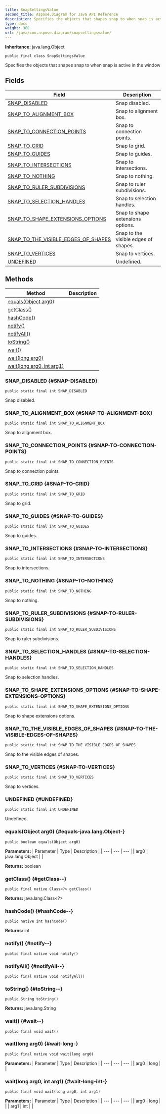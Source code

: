 ```yaml
---
title: SnapSettingsValue
second_title: Aspose.Diagram for Java API Reference
description: Specifies the objects that shapes snap to when snap is active in the window
type: docs
weight: 380
url: /java/com.aspose.diagram/snapsettingsvalue/
---
```


**Inheritance:**
java.lang.Object
```
public final class SnapSettingsValue
```

Specifies the objects that shapes snap to when snap is active in the window
## Fields

| Field | Description |
| --- | --- |
| [SNAP_DISABLED](#SNAP-DISABLED) | Snap disabled. |
| [SNAP_TO_ALIGNMENT_BOX](#SNAP-TO-ALIGNMENT-BOX) | Snap to alignment box. |
| [SNAP_TO_CONNECTION_POINTS](#SNAP-TO-CONNECTION-POINTS) | Snap to connection points. |
| [SNAP_TO_GRID](#SNAP-TO-GRID) | Snap to grid. |
| [SNAP_TO_GUIDES](#SNAP-TO-GUIDES) | Snap to guides. |
| [SNAP_TO_INTERSECTIONS](#SNAP-TO-INTERSECTIONS) | Snap to intersections. |
| [SNAP_TO_NOTHING](#SNAP-TO-NOTHING) | Snap to nothing. |
| [SNAP_TO_RULER_SUBDIVISIONS](#SNAP-TO-RULER-SUBDIVISIONS) | Snap to ruler subdivisions. |
| [SNAP_TO_SELECTION_HANDLES](#SNAP-TO-SELECTION-HANDLES) | Snap to selection handles. |
| [SNAP_TO_SHAPE_EXTENSIONS_OPTIONS](#SNAP-TO-SHAPE-EXTENSIONS-OPTIONS) | Snap to shape extensions options. |
| [SNAP_TO_THE_VISIBLE_EDGES_OF_SHAPES](#SNAP-TO-THE-VISIBLE-EDGES-OF-SHAPES) | Snap to the visible edges of shapes. |
| [SNAP_TO_VERTICES](#SNAP-TO-VERTICES) | Snap to vertices. |
| [UNDEFINED](#UNDEFINED) | Undefined. |
## Methods

| Method | Description |
| --- | --- |
| [equals(Object arg0)](#equals-java.lang.Object-) |  |
| [getClass()](#getClass--) |  |
| [hashCode()](#hashCode--) |  |
| [notify()](#notify--) |  |
| [notifyAll()](#notifyAll--) |  |
| [toString()](#toString--) |  |
| [wait()](#wait--) |  |
| [wait(long arg0)](#wait-long-) |  |
| [wait(long arg0, int arg1)](#wait-long-int-) |  |
### SNAP_DISABLED {#SNAP-DISABLED}
```
public static final int SNAP_DISABLED
```


Snap disabled.

### SNAP_TO_ALIGNMENT_BOX {#SNAP-TO-ALIGNMENT-BOX}
```
public static final int SNAP_TO_ALIGNMENT_BOX
```


Snap to alignment box.

### SNAP_TO_CONNECTION_POINTS {#SNAP-TO-CONNECTION-POINTS}
```
public static final int SNAP_TO_CONNECTION_POINTS
```


Snap to connection points.

### SNAP_TO_GRID {#SNAP-TO-GRID}
```
public static final int SNAP_TO_GRID
```


Snap to grid.

### SNAP_TO_GUIDES {#SNAP-TO-GUIDES}
```
public static final int SNAP_TO_GUIDES
```


Snap to guides.

### SNAP_TO_INTERSECTIONS {#SNAP-TO-INTERSECTIONS}
```
public static final int SNAP_TO_INTERSECTIONS
```


Snap to intersections.

### SNAP_TO_NOTHING {#SNAP-TO-NOTHING}
```
public static final int SNAP_TO_NOTHING
```


Snap to nothing.

### SNAP_TO_RULER_SUBDIVISIONS {#SNAP-TO-RULER-SUBDIVISIONS}
```
public static final int SNAP_TO_RULER_SUBDIVISIONS
```


Snap to ruler subdivisions.

### SNAP_TO_SELECTION_HANDLES {#SNAP-TO-SELECTION-HANDLES}
```
public static final int SNAP_TO_SELECTION_HANDLES
```


Snap to selection handles.

### SNAP_TO_SHAPE_EXTENSIONS_OPTIONS {#SNAP-TO-SHAPE-EXTENSIONS-OPTIONS}
```
public static final int SNAP_TO_SHAPE_EXTENSIONS_OPTIONS
```


Snap to shape extensions options.

### SNAP_TO_THE_VISIBLE_EDGES_OF_SHAPES {#SNAP-TO-THE-VISIBLE-EDGES-OF-SHAPES}
```
public static final int SNAP_TO_THE_VISIBLE_EDGES_OF_SHAPES
```


Snap to the visible edges of shapes.

### SNAP_TO_VERTICES {#SNAP-TO-VERTICES}
```
public static final int SNAP_TO_VERTICES
```


Snap to vertices.

### UNDEFINED {#UNDEFINED}
```
public static final int UNDEFINED
```


Undefined.

### equals(Object arg0) {#equals-java.lang.Object-}
```
public boolean equals(Object arg0)
```




**Parameters:**
| Parameter | Type | Description |
| --- | --- | --- |
| arg0 | java.lang.Object |  |

**Returns:**
boolean
### getClass() {#getClass--}
```
public final native Class<?> getClass()
```




**Returns:**
java.lang.Class<?>
### hashCode() {#hashCode--}
```
public native int hashCode()
```




**Returns:**
int
### notify() {#notify--}
```
public final native void notify()
```




### notifyAll() {#notifyAll--}
```
public final native void notifyAll()
```




### toString() {#toString--}
```
public String toString()
```




**Returns:**
java.lang.String
### wait() {#wait--}
```
public final void wait()
```




### wait(long arg0) {#wait-long-}
```
public final native void wait(long arg0)
```




**Parameters:**
| Parameter | Type | Description |
| --- | --- | --- |
| arg0 | long |  |

### wait(long arg0, int arg1) {#wait-long-int-}
```
public final void wait(long arg0, int arg1)
```




**Parameters:**
| Parameter | Type | Description |
| --- | --- | --- |
| arg0 | long |  |
| arg1 | int |  |

